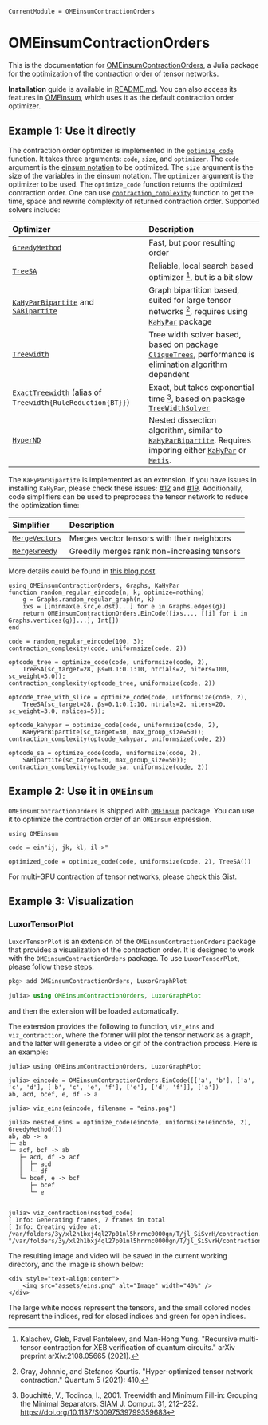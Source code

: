 ```@meta
CurrentModule = OMEinsumContractionOrders
```

# OMEinsumContractionOrders

This is the documentation for [OMEinsumContractionOrders](https://github.com/TensorBFS/OMEinsumContractionOrders.jl),
a Julia package for the optimization of the contraction order of tensor networks.

**Installation** guide is available in [README.md](https://github.com/TensorBFS/OMEinsumContractionOrders.jl). You can also access its features in [OMEinsum](https://github.com/under-Peter/OMEinsum.jl), which uses it as the default contraction order optimizer.

## Example 1: Use it directly
The contraction order optimizer is implemented in the [`optimize_code`](@ref) function. It takes three arguments: `code`, `size`, and `optimizer`. The `code` argument is the [einsum notation](https://numpy.org/doc/stable/reference/generated/numpy.einsum.html) to be optimized. The `size` argument is the size of the variables in the einsum notation. The `optimizer` argument is the optimizer to be used. The `optimize_code` function returns the optimized contraction order. One can use [`contraction_complexity`](@ref) function to get the time, space and rewrite complexity of returned contraction order.
Supported solvers include:

| Optimizer | Description |
| :----------- | :------------- |
| [`GreedyMethod`](@ref) | Fast, but poor resulting order |
| [`TreeSA`](@ref) | Reliable, local search based optimizer [^Kalachev2021], but is a bit slow |
| [`KaHyParBipartite`](@ref) and [`SABipartite`](@ref) | Graph bipartition based, suited for large tensor networks [^Gray2021], requires using [`KaHyPar`](https://github.com/kahypar/KaHyPar.jl) package |
| [`Treewidth`](@ref) | Tree width solver based, based on package [`CliqueTrees`](https://github.com/AlgebraicJulia/CliqueTrees.jl), performance is elimination algorithm dependent |
| [`ExactTreewidth`](@ref) (alias of `Treewidth{RuleReduction{BT}}`) | Exact, but takes exponential time [^Bouchitté2001], based on package [`TreeWidthSolver`](https://github.com/ArrogantGao/TreeWidthSolver.jl) |
| [`HyperND`](@ref) | Nested dissection algorithm, similar to [`KaHyParBipartite`](@ref). Requires imporing either [`KaHyPar`](https://github.com/kahypar/KaHyPar.jl) or [`Metis`](https://github.com/JuliaSparse/Metis.jl). |

The `KaHyParBipartite` is implemented as an extension. If you have issues in installing `KaHyPar`, please check these issues: [#12](https://github.com/kahypar/KaHyPar.jl/issues/12) and [#19](https://github.com/kahypar/KaHyPar.jl/issues/19).
Additionally, code simplifiers can be used to preprocess the tensor network to reduce the optimization time:

| Simplifier | Description |
| :----------- | :------------- |
| [`MergeVectors`](@ref) | Merges vector tensors with their neighbors |
| [`MergeGreedy`](@ref) | Greedily merges rank non-increasing tensors |

More details could be found in [this blog post](https://arrogantgao.github.io/blogs/treewidth/).

```@repl
using OMEinsumContractionOrders, Graphs, KaHyPar
function random_regular_eincode(n, k; optimize=nothing)
	g = Graphs.random_regular_graph(n, k)
	ixs = [[minmax(e.src,e.dst)...] for e in Graphs.edges(g)]
	return OMEinsumContractionOrders.EinCode([ixs..., [[i] for i in Graphs.vertices(g)]...], Int[])
end
    
code = random_regular_eincode(100, 3);
contraction_complexity(code, uniformsize(code, 2))

optcode_tree = optimize_code(code, uniformsize(code, 2),
	TreeSA(sc_target=28, βs=0.1:0.1:10, ntrials=2, niters=100, sc_weight=3.0));
contraction_complexity(optcode_tree, uniformsize(code, 2))

optcode_tree_with_slice = optimize_code(code, uniformsize(code, 2),
	TreeSA(sc_target=28, βs=0.1:0.1:10, ntrials=2, niters=20, sc_weight=3.0, nslices=5));

optcode_kahypar = optimize_code(code, uniformsize(code, 2), 
	KaHyParBipartite(sc_target=30, max_group_size=50));
contraction_complexity(optcode_kahypar, uniformsize(code, 2))

optcode_sa = optimize_code(code, uniformsize(code, 2),
	SABipartite(sc_target=30, max_group_size=50));
contraction_complexity(optcode_sa, uniformsize(code, 2))
```

## Example 2: Use it in `OMEinsum`

`OMEinsumContractionOrders` is shipped with [`OMEinsum`](https://github.com/under-Peter/OMEinsum.jl) package. You can use it to optimize the contraction order of an `OMEinsum` expression.

```@repl
using OMEinsum

code = ein"ij, jk, kl, il->"

optimized_code = optimize_code(code, uniformsize(code, 2), TreeSA())
```

For multi-GPU contraction of tensor networks, please check [this Gist](https://gist.github.com/GiggleLiu/d5b66c9883f0c5df41a440589983ab99).

## Example 3: Visualization

### LuxorTensorPlot

`LuxorTensorPlot` is an extension of the `OMEinsumContractionOrders` package that provides a visualization of the contraction order. It is designed to work with the `OMEinsumContractionOrders` package. To use `LuxorTensorPlot`, please follow these steps:
```julia
pkg> add OMEinsumContractionOrders, LuxorGraphPlot

julia> using OMEinsumContractionOrders, LuxorGraphPlot
```
and then the extension will be loaded automatically.

The extension provides the following to function, `viz_eins` and `viz_contraction`, where the former will plot the tensor network as a graph, and the latter will generate a video or gif of the contraction process.
Here is an example:
```julia-repl
julia> using OMEinsumContractionOrders, LuxorGraphPlot

julia> eincode = OMEinsumContractionOrders.EinCode([['a', 'b'], ['a', 'c', 'd'], ['b', 'c', 'e', 'f'], ['e'], ['d', 'f']], ['a'])
ab, acd, bcef, e, df -> a

julia> viz_eins(eincode, filename = "eins.png")

julia> nested_eins = optimize_code(eincode, uniformsize(eincode, 2), GreedyMethod())
ab, ab -> a
├─ ab
└─ acf, bcf -> ab
   ├─ acd, df -> acf
   │  ├─ acd
   │  └─ df
   └─ bcef, e -> bcf
      ├─ bcef
      └─ e


julia> viz_contraction(nested_code)
[ Info: Generating frames, 7 frames in total
[ Info: Creating video at: /var/folders/3y/xl2h1bxj4ql27p01nl5hrrnc0000gn/T/jl_SiSvrH/contraction.mp4
"/var/folders/3y/xl2h1bxj4ql27p01nl5hrrnc0000gn/T/jl_SiSvrH/contraction.mp4"
```

The resulting image and video will be saved in the current working directory, and the image is shown below:
```@raw html
<div style="text-align:center">
	<img src="assets/eins.png" alt="Image" width="40%" />
</div>
```
The large white nodes represent the tensors, and the small colored nodes represent the indices, red for closed indices and green for open indices.

[^Bouchitté2001]: Bouchitté, V., Todinca, I., 2001. Treewidth and Minimum Fill-in: Grouping the Minimal Separators. SIAM J. Comput. 31, 212–232. https://doi.org/10.1137/S0097539799359683
[^Gray2021]: Gray, Johnnie, and Stefanos Kourtis. "Hyper-optimized tensor network contraction." Quantum 5 (2021): 410.
[^Kalachev2021]: Kalachev, Gleb, Pavel Panteleev, and Man-Hong Yung. "Recursive multi-tensor contraction for XEB verification of quantum circuits." arXiv preprint arXiv:2108.05665 (2021).
